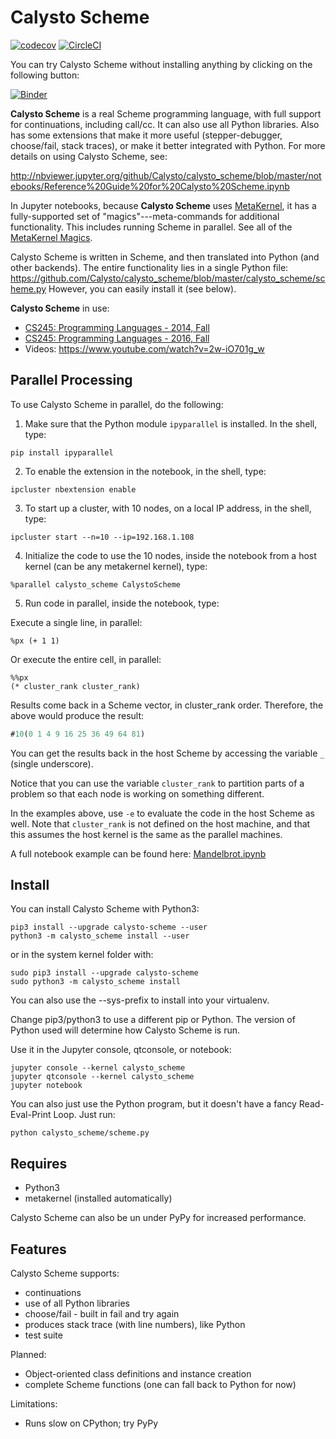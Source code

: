 # Calysto Scheme

[![codecov](https://codecov.io/gh/Calysto/calysto_scheme/branch/master/graph/badge.svg)](https://codecov.io/gh/Calysto/calysto_scheme) [![CircleCI](https://circleci.com/gh/Calysto/calysto_scheme.svg?style=svg)](https://circleci.com/gh/Calysto/calysto_scheme)

You can try Calysto Scheme without installing anything by clicking on the following button:

[![Binder](https://mybinder.org/badge.svg)](https://mybinder.org/v2/gh/Calysto/calysto_scheme/master?filepath=notebooks%2FReference%20Guide%20for%20Calysto%20Scheme.ipynb)

**Calysto Scheme** is a real Scheme programming language, with full support for continuations, including call/cc. It can also use all Python libraries. Also has some extensions that make it more useful (stepper-debugger, choose/fail, stack traces), or make it better integrated with Python. For more details on using Calysto Scheme, see:

http://nbviewer.jupyter.org/github/Calysto/calysto_scheme/blob/master/notebooks/Reference%20Guide%20for%20Calysto%20Scheme.ipynb

In Jupyter notebooks, because **Calysto Scheme** uses [MetaKernel](https://github.com/Calysto/metakernel/blob/master/README.rst), it has a fully-supported set of "magics"---meta-commands for additional functionality. This includes running Scheme in parallel. See all of the [MetaKernel Magics](https://github.com/Calysto/metakernel/blob/master/metakernel/magics/README.md).

Calysto Scheme is written in Scheme, and then translated into Python (and other backends). The entire functionality lies in a single Python file: https://github.com/Calysto/calysto_scheme/blob/master/calysto_scheme/scheme.py However, you can easily install it (see below).

**Calysto Scheme** in use:

* [CS245: Programming Languages - 2014, Fall](https://jupyter.brynmawr.edu/services/public/dblank/CS245%20Programming%20Languages/2014-Fall/Programming%20Languages,%20Syllabus.ipynb)
* [CS245: Programming Languages - 2016, Fall](https://jupyter.brynmawr.edu/services/public/dblank/CS245%20Programming%20Languages/2016-Fall/Syllabus.ipynb)
* Videos: https://www.youtube.com/watch?v=2w-iO701g_w

## Parallel Processing

To use Calysto Scheme in parallel, do the following:

1. Make sure that the Python module `ipyparallel` is installed. In the shell, type:

```
pip install ipyparallel
```

2. To enable the extension in the notebook, in the shell, type:

```
ipcluster nbextension enable
```

3. To start up a cluster, with 10 nodes, on a local IP address, in the shell, type:

```
ipcluster start --n=10 --ip=192.168.1.108
```

4. Initialize the code to use the 10 nodes, inside the notebook from a host kernel (can be any metakernel kernel), type:

```
%parallel calysto_scheme CalystoScheme
```

5. Run code in parallel, inside the notebook, type:

Execute a single line, in parallel:

```
%px (+ 1 1)
```

Or execute the entire cell, in parallel:

```
%%px
(* cluster_rank cluster_rank)
```

Results come back in a Scheme vector, in cluster_rank order. Therefore, the above would produce the result:

```scheme
#10(0 1 4 9 16 25 36 49 64 81)
```
You can get the results back in the host Scheme by accessing the variable `_` (single underscore).

Notice that you can use the variable `cluster_rank` to partition parts of a problem so that each node is working on something different.

In the examples above, use `-e` to evaluate the code in the host Scheme as well. Note that `cluster_rank` is not defined on the host machine, and that this assumes the host kernel is the same as the parallel machines.

A full notebook example can be found here: [Mandelbrot.ipynb](https://github.com/Calysto/metakernel/blob/master/examples/Mandelbrot.ipynb)

## Install

You can install Calysto Scheme with Python3:

```
pip3 install --upgrade calysto-scheme --user
python3 -m calysto_scheme install --user
```

or in the system kernel folder with:

```
sudo pip3 install --upgrade calysto-scheme
sudo python3 -m calysto_scheme install
```

You can also use the --sys-prefix to install into your virtualenv.

Change pip3/python3 to use a different pip or Python. The version of Python used will determine how Calysto Scheme is run.

Use it in the Jupyter console, qtconsole, or notebook:

```
jupyter console --kernel calysto_scheme
jupyter qtconsole --kernel calysto_scheme
jupyter notebook
```

You can also just use the Python program, but it doesn't have a fancy Read-Eval-Print Loop. Just run:

```
python calysto_scheme/scheme.py
```

## Requires

* Python3
* metakernel (installed automatically)

Calysto Scheme can also be un under PyPy for increased performance.

## Features

Calysto Scheme supports:

* continuations
* use of all Python libraries
* choose/fail - built in fail and try again
* produces stack trace (with line numbers), like Python
* test suite

Planned:

* Object-oriented class definitions and instance creation
* complete Scheme functions (one can fall back to Python for now)

Limitations:

* Runs slow on CPython; try PyPy
